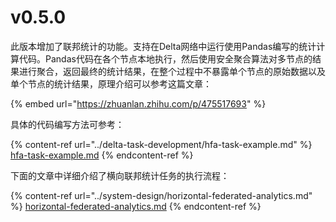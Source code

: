 # v0.5.0

此版本增加了联邦统计的功能。支持在Delta网络中运行使用Pandas编写的统计计算代码。Pandas代码在各个节点本地执行，然后使用安全聚合算法对多节点的结果进行聚合，返回最终的统计结果，在整个过程中不暴露单个节点的原始数据以及单个节点的统计结果，原理介绍可以参考这篇文章：

{% embed url="https://zhuanlan.zhihu.com/p/475517693" %}

具体的代码编写方法可参考：

{% content-ref url="../delta-task-development/hfa-task-example.md" %}
[hfa-task-example.md](../delta-task-development/hfa-task-example.md)
{% endcontent-ref %}

下面的文章中详细介绍了横向联邦统计任务的执行流程：

{% content-ref url="../system-design/horizontal-federated-analytics.md" %}
[horizontal-federated-analytics.md](../system-design/horizontal-federated-analytics.md)
{% endcontent-ref %}
